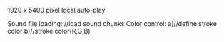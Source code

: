 1920 x 5400 pixel
local auto-play


Sound file loading: //load sound chunks
Color control: a)//define stroke color b)//stroke color(R,G,B)
